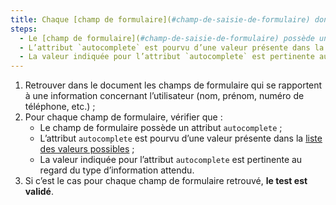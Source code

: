```yaml
---
title: Chaque [champ de formulaire](#champ-de-saisie-de-formulaire) dont l’objet se rapporte à une information concernant l’utilisateur vérifie-t-il ces conditions ?
steps:
  - Le [champ de formulaire](#champ-de-saisie-de-formulaire) possède un attribut `autocomplete `;
  - L’attribut `autocomplete` est pourvu d’une valeur présente dans la [liste des valeurs possibles pour l’attribut `autocomplete`](#liste-des-valeurs-possibles-pour-l-attribut-autocomplete) associés à un [champ de formulaire](#champ-de-saisie-de-formulaire) ;
  - La valeur indiquée pour l’attribut `autocomplete` est pertinente au regard du type d’information attendu.
---
```


1. Retrouver dans le document les champs de formulaire qui se rapportent à une information concernant l’utilisateur (nom, prénom, numéro de téléphone, etc.) ;
2. Pour chaque champ de formulaire, vérifier que :
   - Le champ de formulaire possède un attribut `autocomplete` ;
   - L’attribut `autocomplete` est pourvu d’une valeur présente dans la <a target ="_blank" title="liste des valeurs possibles - en anglais - nouvelle fenêtre" href="https://www.w3.org/TR/html52/sec-forms.html#autofill-processing-model">liste des valeurs possibles</a> ;
   - La valeur indiquée pour l’attribut `autocomplete` est pertinente au regard du type d’information attendu.
3. Si c’est le cas pour chaque champ de formulaire retrouvé, **le test est validé**.
